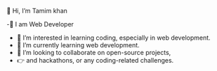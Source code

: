 
👋 Hi, I’m Tamim khan

-👑 I am Web Developer
- 👀 I’m interested in learning coding, especially in web development.
- 🌱 I’m currently learning web development.
- 💞️ I’m looking to collaborate on open-source projects,
- 👉 and hackathons, or any coding-related challenges.
<!---
tamimkhan840/tamimkhan840 is a ✨ special ✨ repository because its `README.md` (this file) appears on your GitHub profile.
You can click the Preview link to take a look at your changes.

--->
